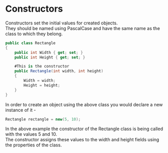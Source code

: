 # Constructors

Constructors set the initial values for created objects.  
They should be named using PascalCase and have the same name as the class to which they belong.  

```C#
public class Rectangle
{
    public int Width { get; set; }
    public int Height { get; set; }

    #This is the constructor
    public Rectangle(int width, int height)
    {
        Width = width;
        Height = height;
    }
}
```

In order to create an object using the above class you would declare a new instance of it -  

```C#
Rectangle rectangle = new(5, 10);
```

In the above example the constructor of the Rectangle class is being called with the values 5 and 10.  
The constructor assigns these values to the width and height fields using the properties of the class.